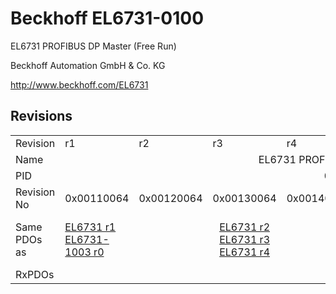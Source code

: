 # Beckhoff EL6731-0100

EL6731 PROFIBUS DP Master (Free Run)

Beckhoff Automation GmbH & Co. KG

http://www.beckhoff.com/EL6731

## Revisions
<table>
<tr >
<td>Revision</td>
<td>r1</td>
<td>r2</td>
<td>r3</td>
<td>r4</td>
<td>r5</td>
<td>r6</td>
<td>r7</td>
<td>r9</td>
</tr>
<tr >
<td>Name</td>
<td colspan=8 align="center">EL6731 PROFIBUS DP Master (Free Run)</td>
</tr>
<tr >
<td>PID</td>
<td colspan=8 align="center">0x1a4b3052</td>
</tr>
<tr >
<td>Revision No</td>
<td>0x00110064</td>
<td>0x00120064</td>
<td>0x00130064</td>
<td>0x00140064</td>
<td>0x00150064</td>
<td>0x00160064</td>
<td>0x00170064</td>
<td>0x00190064</td>
</tr>
<tr >
<td>Same PDOs as</td>
<td><a href="EL6731">EL6731 r1</a><br/><a href="EL6731-1003">EL6731-1003 r0</a></td>
<td colspan=3 align="center"><a href="EL6731">EL6731 r2</a><br/><a href="EL6731">EL6731 r3</a><br/><a href="EL6731">EL6731 r4</a></td>
<td colspan=4 align="center"><a href="EL6731">EL6731 r5</a><br/><a href="EL6731">EL6731 r6</a><br/><a href="EL6731">EL6731 r7</a><br/><a href="EL6731">EL6731 r9</a></td>
</tr>
<tr >
<td>RxPDOs</td>
<td colspan=8 align="left"></td>
</tr>
</table>
